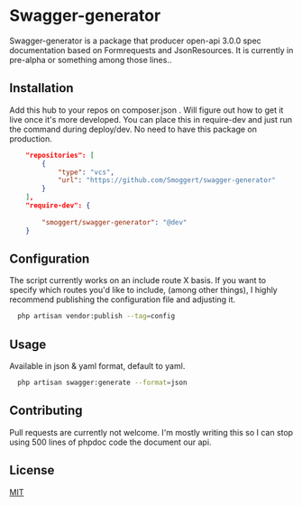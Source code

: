 # Swagger-generator

Swagger-generator is a package that producer open-api 3.0.0 spec documentation based on Formrequests and JsonResources.
It is currently in pre-alpha or something among those lines..

## Installation

Add this hub to your repos on composer.json . Will figure out how to get it live once it's more developed.
You can place this in require-dev and just run the command during deploy/dev. No need to have this package on production.
```json
    "repositories": [
        {
            "type": "vcs",
            "url": "https://github.com/Smoggert/swagger-generator"
        }
    ],
    "require-dev": {
        
        "smoggert/swagger-generator": "@dev"
    }
```
## Configuration
The script currently works on an include route X basis.
If you want to specify which routes you'd like to include, (among other things), I highly recommend publishing the configuration file and adjusting it.

```bash
  php artisan vendor:publish --tag=config
```

## Usage
Available in json & yaml format, default to yaml.

```bash
  php artisan swagger:generate --format=json
```

## Contributing
Pull requests are currently not welcome. 
I'm mostly writing this so I can stop using 500 lines of phpdoc code the document our api.

## License
[MIT](https://choosealicense.com/licenses/mit/)
